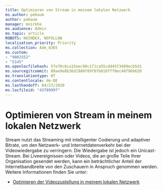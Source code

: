 ```yaml
---
title: Optimieren von Stream in meinem lokalen Netzwerk
ms.author: pebaum
author: pebaum
manager: mnirkhe
ms.audience: Admin
ms.topic: article
ROBOTS: NOINDEX, NOFOLLOW
localization_priority: Priority
ms.collection: Adm_O365
ms.custom:
- "9002552"
- "5145"
ms.openlocfilehash: 57e70c6ca15eec90c1f1ca55cdd45f3489ecb5d1
ms.sourcegitcommit: 89ae9e8b36d1980f89f07b016fff0ec48f96b620
ms.translationtype: HT
ms.contentlocale: de-DE
ms.lasthandoff: 04/23/2020
ms.locfileid: "43789997"
---
```

# <a name="optimizing-stream-within-my-local-network"></a>Optimieren von Stream in meinem lokalen Netzwerk

Stream nutzt das Streaming mit intelligenter Codierung und adaptiver Bitrate, um den Netzwerk- und Internetdatenverkehr bei der Videowiedergabe zu verringern. Die Wiedergabe ist jedoch ein Unicast-Stream. Bei Liveereignissen oder Videos, die an große Teile Ihrer Organisation gesendet werden, kann ein beträchtlicher Anteil der Internetbandbreite von den Zuschauern in Anspruch genommen werden. Weitere Informationen finden Sie unter:

- [Optimieren der Videozustellung in meinem lokalen Netzwerk](https://docs.microsoft.com/stream/network-overview#optimizing-video-delivery-within-my-local-network)

